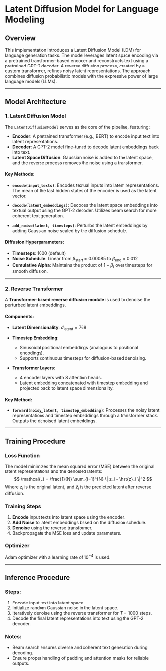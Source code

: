 # Latent Diffusion Model for Language Modeling

## Overview
This implementation introduces a Latent Diffusion Model (LDM) for language generation tasks. The model leverages latent space encoding via a pretrained transformer-based encoder and reconstructs text using a pretrained GPT-2 decoder. A reverse diffusion process, created by a custom transformer, refines noisy latent representations. The approach combines diffusion probabilistic models with the expressive power of large language models (LLMs).

---

## Model Architecture

### 1. **Latent Diffusion Model**
The `LatentDiffusionModel` serves as the core of the pipeline, featuring:
- **Encoder**: A pretrained transformer (e.g., BERT) to encode input text into latent representations.
- **Decoder**: A GPT-2 model fine-tuned to decode latent embeddings back into text.
- **Latent Space Diffusion**: Gaussian noise is added to the latent space, and the reverse process removes the noise using a transformer.

#### Key Methods:
- **`encode(input_texts)`**: 
  Encodes textual inputs into latent representations. The mean of the last hidden states of the encoder is used as the latent vector.
  
- **`decode(latent_embeddings)`**:
  Decodes the latent space embeddings into textual output using the GPT-2 decoder. Utilizes beam search for more coherent text generation.

- **`add_noise(latent, timesteps)`**:
  Perturbs the latent embeddings by adding Gaussian noise scaled by the diffusion schedule.

#### Diffusion Hyperparameters:
- **Timesteps**: 1000 (default)
- **Noise Schedule**: Linear from $\beta_{\text{start}} = 0.00085$ to $\beta_{\text{end}} = 0.012$
- **Cumulative Alpha**: Maintains the product of $1 - \beta_t$ over timesteps for smooth diffusion.

---

### 2. **Reverse Transformer**
A **Transformer-based reverse diffusion module** is used to denoise the perturbed latent embeddings.

#### Components:
- **Latent Dimensionality**: $d_{\text{latent}} = 768$
- **Timestep Embedding**: 
  - Sinusoidal positional embeddings (analogous to positional encodings).
  - Supports continuous timesteps for diffusion-based denoising.

- **Transformer Layers**: 
  - 4 encoder layers with 8 attention heads.
  - Latent embedding concatenated with timestep embedding and projected back to latent space dimensionality.

#### Key Method:
- **`forward(noisy_latent, timestep_embedding)`**:
  Processes the noisy latent representations and timestep embeddings through a transformer stack. Outputs the denoised latent embeddings.

---

## Training Procedure

### Loss Function
The model minimizes the mean squared error (MSE) between the original latent representations and the denoised latents:
$$
\mathcal{L} = \frac{1}{N} \sum_{i=1}^{N} \| z_i - \hat{z}_i \|^2
$$
Where $z_i$ is the original latent, and $\hat{z}_i$ is the predicted latent after reverse diffusion.

### Training Steps
1. **Encode** input texts into latent space using the encoder.
2. **Add Noise** to latent embeddings based on the diffusion schedule.
3. **Denoise** using the reverse transformer.
4. Backpropagate the MSE loss and update parameters.

### Optimizer
Adam optimizer with a learning rate of $10^{-4}$ is used.

---

## Inference Procedure

### Steps:
1. Encode input text into latent space.
2. Initialize random Gaussian noise in the latent space.
3. Iteratively denoise using the reverse transformer for $T = 1000$ steps.
4. Decode the final latent representations into text using the GPT-2 decoder.

### Notes:
- Beam search ensures diverse and coherent text generation during decoding.
- Ensure proper handling of padding and attention masks for reliable outputs.
